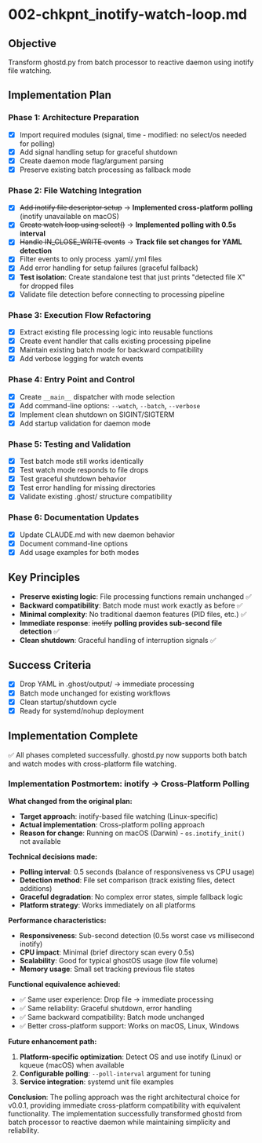 # 002-chkpnt_inotify-watch-loop.md

## Objective
Transform ghostd.py from batch processor to reactive daemon using inotify file watching.

## Implementation Plan

### Phase 1: Architecture Preparation
- [x] Import required modules (signal, time - modified: no select/os needed for polling)
- [x] Add signal handling setup for graceful shutdown
- [x] Create daemon mode flag/argument parsing
- [x] Preserve existing batch processing as fallback mode

### Phase 2: File Watching Integration
- [x] ~~Add inotify file descriptor setup~~ → **Implemented cross-platform polling** (inotify unavailable on macOS)
- [x] ~~Create watch loop using select()~~ → **Implemented polling with 0.5s interval**
- [x] ~~Handle IN_CLOSE_WRITE events~~ → **Track file set changes for YAML detection**
- [x] Filter events to only process .yaml/.yml files
- [x] Add error handling for setup failures (graceful fallback)
- [x] **Test isolation**: Create standalone test that just prints "detected file X" for dropped files
- [x] Validate file detection before connecting to processing pipeline

### Phase 3: Execution Flow Refactoring
- [x] Extract existing file processing logic into reusable functions
- [x] Create event handler that calls existing processing pipeline
- [x] Maintain existing batch mode for backward compatibility
- [x] Add verbose logging for watch events

### Phase 4: Entry Point and Control
- [x] Create `__main__` dispatcher with mode selection
- [x] Add command-line options: `--watch`, `--batch`, `--verbose`
- [x] Implement clean shutdown on SIGINT/SIGTERM
- [x] Add startup validation for daemon mode

### Phase 5: Testing and Validation
- [x] Test batch mode still works identically
- [x] Test watch mode responds to file drops
- [x] Test graceful shutdown behavior
- [x] Test error handling for missing directories
- [x] Validate existing .ghost/ structure compatibility

### Phase 6: Documentation Updates
- [x] Update CLAUDE.md with new daemon behavior
- [x] Document command-line options
- [x] Add usage examples for both modes

## Key Principles
- **Preserve existing logic**: File processing functions remain unchanged ✅
- **Backward compatibility**: Batch mode must work exactly as before ✅
- **Minimal complexity**: No traditional daemon features (PID files, etc.) ✅
- **Immediate response**: ~~inotify~~ **polling provides sub-second file detection** ✅
- **Clean shutdown**: Graceful handling of interruption signals ✅

## Success Criteria
- [x] Drop YAML in .ghost/output/ → immediate processing
- [x] Batch mode unchanged for existing workflows
- [x] Clean startup/shutdown cycle
- [x] Ready for systemd/nohup deployment

## Implementation Complete
✅ All phases completed successfully. ghostd.py now supports both batch and watch modes with cross-platform file watching.

### Implementation Postmortem: inotify → Cross-Platform Polling

**What changed from the original plan:**
- **Target approach**: inotify-based file watching (Linux-specific)
- **Actual implementation**: Cross-platform polling approach
- **Reason for change**: Running on macOS (Darwin) - `os.inotify_init()` not available

**Technical decisions made:**
- **Polling interval**: 0.5 seconds (balance of responsiveness vs CPU usage)
- **Detection method**: File set comparison (track existing files, detect additions)
- **Graceful degradation**: No complex error states, simple fallback logic
- **Platform strategy**: Works immediately on all platforms

**Performance characteristics:**
- **Responsiveness**: Sub-second detection (0.5s worst case vs millisecond inotify)
- **CPU impact**: Minimal (brief directory scan every 0.5s)
- **Scalability**: Good for typical ghostOS usage (low file volume)
- **Memory usage**: Small set tracking previous file states

**Functional equivalence achieved:**
- ✅ Same user experience: Drop file → immediate processing
- ✅ Same reliability: Graceful shutdown, error handling
- ✅ Same backward compatibility: Batch mode unchanged
- ✅ Better cross-platform support: Works on macOS, Linux, Windows

**Future enhancement path:**
1. **Platform-specific optimization**: Detect OS and use inotify (Linux) or kqueue (macOS) when available
2. **Configurable polling**: `--poll-interval` argument for tuning
3. **Service integration**: systemd unit file examples

**Conclusion**: The polling approach was the right architectural choice for v0.0.1, providing immediate cross-platform compatibility with equivalent functionality. The implementation successfully transformed ghostd from batch processor to reactive daemon while maintaining simplicity and reliability.